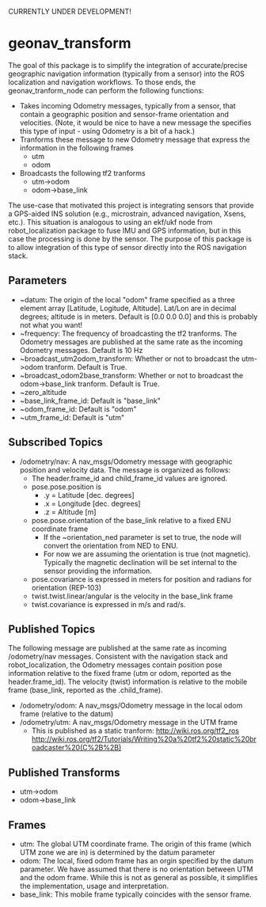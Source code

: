 CURRENTLY UNDER DEVELOPMENT!

# geonav_transform

The goal of this package is to simplify the integration of accurate/precise geographic navigation information (typically from a sensor) into the ROS localization and navigation workflows.  To those ends, the geonav_tranform_node can perform the following functions:

  * Takes incoming Odometry messages, typically from a sensor, that contain a geographic position and sensor-frame orientation and velocities. (Note, it would be nice to have a new message the specifies this type of input - using Odometry is a bit of a hack.) 
  * Tranforms these message to new Odometry message that express the information in the following frames
    * utm
    * odom 
  * Broadcasts the following tf2 tranforms
    * utm->odom
    * odom->base_link
    
The use-case that motivated this project is integrating sensors that provide a GPS-aided INS solution (e.g., microstrain, advanced navigation, Xsens, etc.).  This situation is analogous to using an ekf/ukf node from robot_localization package to fuse IMU and GPS information, but in this case the processing is done by the sensor.  The purpose of this package is to allow integration of this type of sensor directly into the ROS navigation stack.
     
## Parameters

  * ~datum: The origin of the local "odom" frame specified as a three element array [Latitude, Logitude, Altitude].  Lat/Lon are in decimal degrees; altitude is in meters.  Default is [0.0 0.0 0.0] and this is probably not what you want!
  * ~frequency: The frequency of broadcasting the tf2 tranforms.  The Odometry messages are published at the same rate as the incoming Odometry messages.  Default is 10 Hz
  * ~broadcast_utm2odom_transform: Whether or not to broadcast the utm->odom tranform.  Default is True.
  * ~broadcast_odom2base_transform: Whether or not to broadcast the odom->base_link tranform.  Default is True.
  * ~zero_altitude
  * ~base_link_frame_id: Default is "base_link"
  * ~odom_frame_id: Default is "odom"
  * ~utm_frame_id: Default is "utm"


## Subscribed Topics

  * /odometry/nav:  A nav_msgs/Odometry message with geographic position and velocity data.  The message is organized as follows:
    * The header.frame_id and child_frame_id values are ignored.
    * pose.pose.position is
      * .y = Latitude [dec. degrees]
      * .x = Longitude [dec. degrees]
      * .z = Altitude [m]
    * pose.pose.orientation of the base_link relative to a fixed ENU coordinate frame
      * If the ~orientation_ned parameter is set to true, the node will convert the orientation from NED to ENU.
      * For now we are assuming the orientation is true (not magnetic).  Typically the magnetic declination will be set internal to the sensor providing the information.
    * pose.covariance is expressed in meters for position and radians for orientation (REP-103)
    * twist.twist.linear/angular is the velocity in the base_link frame
    * twist.covariance is expressed in m/s and rad/s.
      
  
## Published Topics

The following message are published at the same rate as incoming /odometry/nav messages.  Consistent with the navigation stack and robot_localization, the Odometry messages contain position pose information relative to the fixed frame (utm or odom, reported as the header.frame_id).  The velocity (twist) information is relative to the mobile frame (base_link, reported as the .child_frame).

  * /odometry/odom:  A nav_msgs/Odometry message in the local odom frame (relative to the datum)
  * /odometry/utm:   A nav_msgs/Odometry message in the UTM frame
    * This is published as a static tranform: http://wiki.ros.org/tf2_ros  http://wiki.ros.org/tf2/Tutorials/Writing%20a%20tf2%20static%20broadcaster%20(C%2B%2B)

## Published Transforms

  * utm->odom
  * odom->base_link

## Frames

  * utm: The global UTM coordinate frame.  The origin of this frame (which UTM zone we are in) is determined by the datum parameter
  * odom: The local, fixed odom frame has an orgin specified by the datum parameter.  We have assumed that there is no orientation between UTM and the odom frame.  While this is not as general as possible, it simplifies the implementation, usage and interpretation.
  * base_link: This mobile frame typically coincides with the sensor frame.
